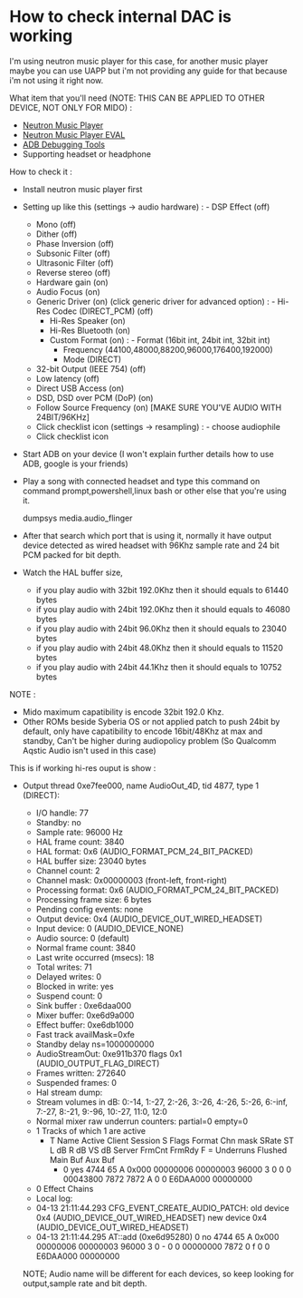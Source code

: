 # How to check internal DAC is working

I'm using neutron music player for this case, for another music player maybe you can use UAPP but i'm not providing any guide for that because i'm not using it right now.

What item that you'll need (NOTE: THIS CAN BE APPLIED TO OTHER DEVICE, NOT ONLY FOR MIDO) :
- [Neutron Music Player](https://play.google.com/store/apps/details?id=com.neutroncode.mp&hl=en)
- [Neutron Music Player EVAL](https://play.google.com/store/apps/details?id=com.neutroncode.mpeval&hl=en)
- [ADB Debugging Tools](https://androidfilehost.com/?fid=746010030569952951)
- Supporting headset or headphone 

How to check it :
- Install neutron music player first
- Setting up like this (settings -> audio hardware)
  :  - DSP Effect (off)
     - Mono (off)
	 - Dither (off)
	 - Phase Inversion (off)
	 - Subsonic Filter (off)
	 - Ultrasonic Filter (off)
	 - Reverse stereo (off)
	 - Hardware gain (on)
	 - Audio Focus (on)
	 - Generic Driver (on) (click generic driver for advanced option)
	   : - Hi-Res Codec (DIRECT_PCM) (off)
	     - Hi-Res Speaker (on)
	     - Hi-Res Bluetooth (on)
	     - Custom Format (on)
		:  - Format (16bit int, 24bit int, 32bit int)
		   - Frequency (44100,48000,88200,96000,176400,192000)
		   - Mode (DIRECT)
     - 32-bit Output (IEEE 754) (off)
	 - Low latency (off)
	 - Direct USB Access (on)
	 - DSD, DSD over PCM (DoP) (on)
	 - Follow Source Frequency (on) [MAKE SURE YOU'VE AUDIO WITH 24BIT/96KHz]
	 - Click checklist icon
  (settings -> resampling)
  :  - choose audiophile
     - Click checklist icon
- Start ADB on your device (I won't explain further details how to use ADB, google is your friends)
- Play a song with connected headset and type this command on command prompt,powershell,linux bash or other else that you're using it.

  dumpsys media.audio_flinger
  
- After that search which port that is using it, normally it have output device detected as wired headset with 96Khz sample rate and 24 bit PCM packed for bit depth.

- Watch the HAL buffer size,
	* if you play audio with 32bit 192.0Khz then it should equals to 61440 bytes
	* if you play audio with 24bit 192.0Khz then it should equals to 46080 bytes
	* if you play audio with 24bit 96.0Khz then it should equals to 23040 bytes
	* if you play audio with 24bit 48.0Khz then it should equals to 11520 bytes 
	* if you play audio with 24bit 44.1Khz then it should equals to 10752 bytes

NOTE :
- Mido maximum capatibility is encode 32bit 192.0 Khz.
- Other ROMs beside Syberia OS or not applied patch to push 24bit by default, only have capatibility to encode 16bit/48Khz at max and standby, Can't be higher during audiopolicy problem (So Qualcomm Aqstic Audio isn't used in this case)

This is if working hi-res ouput is show :

- Output thread 0xe7fee000, name AudioOut_4D, tid 4877, type 1 (DIRECT):
  - I/O handle: 77
  - Standby: no
  - Sample rate: 96000 Hz
  - HAL frame count: 3840
  - HAL format: 0x6 (AUDIO_FORMAT_PCM_24_BIT_PACKED)
  - HAL buffer size: 23040 bytes
  - Channel count: 2
  - Channel mask: 0x00000003 (front-left, front-right)
  - Processing format: 0x6 (AUDIO_FORMAT_PCM_24_BIT_PACKED)
  - Processing frame size: 6 bytes
  - Pending config events: none
  - Output device: 0x4 (AUDIO_DEVICE_OUT_WIRED_HEADSET)
  - Input device: 0 (AUDIO_DEVICE_NONE)
  - Audio source: 0 (default)
  - Normal frame count: 3840
  - Last write occurred (msecs): 18
  - Total writes: 71
  - Delayed writes: 0
  - Blocked in write: yes
  - Suspend count: 0
  - Sink buffer : 0xe6daa000
  - Mixer buffer: 0xe6d9a000
  - Effect buffer: 0xe6db1000
  - Fast track availMask=0xfe
  - Standby delay ns=1000000000
  - AudioStreamOut: 0xe911b370 flags 0x1 (AUDIO_OUTPUT_FLAG_DIRECT)
  - Frames written: 272640
  - Suspended frames: 0
  - Hal stream dump:
  - Stream volumes in dB: 0:-14, 1:-27, 2:-26, 3:-26, 4:-26, 5:-26, 6:-inf, 7:-27, 8:-21, 9:-96, 10:-27, 11:0, 12:0
  - Normal mixer raw underrun counters: partial=0 empty=0
  - 1 Tracks of which 1 are active
    - T Name Active Client Session S  Flags   Format Chn mask  SRate ST  L dB  R dB  VS dB   Server FrmCnt  FrmRdy F = Underruns  Flushed Main Buf  Aux Buf
         - 0    yes   4744      65 A  0x000 00000006 00000003  96000  3     0     0     0  00043800   7872    7872 A         0        0 E6DAA000 00000000
  - 0 Effect Chains
  - Local log:
   - 04-13 21:11:44.293 CFG_EVENT_CREATE_AUDIO_PATCH: old device 0x4 (AUDIO_DEVICE_OUT_WIRED_HEADSET) new device 0x4 (AUDIO_DEVICE_OUT_WIRED_HEADSET)
   - 04-13 21:11:44.295 AT::add       (0xe6d95280)      0     no   4744      65 A  0x000 00000006 00000003  96000  3     0    - 0     0  00000000   7872       0 f         0        0 E6DAA000 00000000
   
   NOTE; Audio name will be different for each devices, so keep looking for output,sample rate and bit depth.
